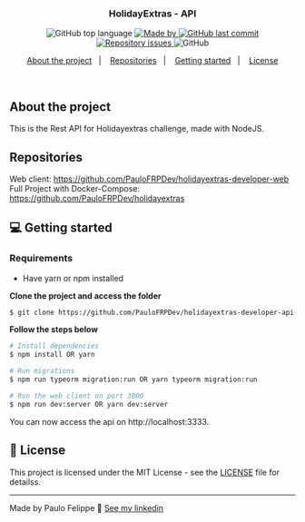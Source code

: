 <h3 align="center">
  HolidayExtras - API
</h3>

<p align="center">
  <img alt="GitHub top language" src="https://img.shields.io/github/languages/top/PauloFRPDev/holidayextras-developer-api-task">

  <a href="https://www.linkedin.com/in/paulo-felippe-ribeiro-pinheiro/" target="_blank" rel="noopener noreferrer">
    <img alt="Made by" src="https://img.shields.io/badge/made%20by-Paulo%20Felippe-%23FF9000">
  </a>

  <a href="https://github.com/PauloFRPDev/holidayextras-developer-api-task/commits/main">
    <img alt="GitHub last commit" src="https://img.shields.io/github/last-commit/PauloFRPDev/holidayextras-developer-api-task">
  </a>

  <a href="https://github.com/PauloFRPDev/holidayextras-developer-api-task/issues">
    <img alt="Repository issues" src="https://img.shields.io/github/issues/PauloFRPDev/holidayextras-developer-api-task?color=%23FF9000">
  </a>

  <img alt="GitHub" src="https://img.shields.io/github/license/PauloFRPDev/holidayextras-developer-api-task?color=%23FF9000">
</p>

<p align="center">
  <a href="#%EF%B8%8F-about-the-project">About the project</a>&nbsp;&nbsp;&nbsp;|&nbsp;&nbsp;&nbsp;
  <a href="#-repositories">Repositories</a>&nbsp;&nbsp;&nbsp;|&nbsp;&nbsp;&nbsp;
  <a href="#-getting-started">Getting started</a>&nbsp;&nbsp;&nbsp;|&nbsp;&nbsp;&nbsp;
  <a href="#-license">License</a>
</p>

</br>

## About the project

This is the Rest API for Holidayextras challenge, made with NodeJS.

## Repositories

Web client: https://github.com/PauloFRPDev/holidayextras-developer-web
Full Project with Docker-Compose: https://github.com/PauloFRPDev/holidayextras

## 💻 Getting started

### Requirements

- Have yarn or npm installed

**Clone the project and access the folder**

```bash
$ git clone https://github.com/PauloFRPDev/holidayextras-developer-api-task && cd holidayextras-developer-api-task
```

**Follow the steps below**

```bash
# Install dependencies
$ npm install OR yarn

# Run migrations
$ npm run typeorm migration:run OR yarn typeorm migration:run

# Run the web client on port 3000
$ npm run dev:server OR yarn dev:server
```

You can now access the api on http://localhost:3333.

## 📝 License

This project is licensed under the MIT License - see the [LICENSE](LICENSE) file for detailss.

---

Made by Paulo Felippe 👋 [See my linkedin](https://www.linkedin.com/in/paulo-felippe-ribeiro-pinheiro/)

